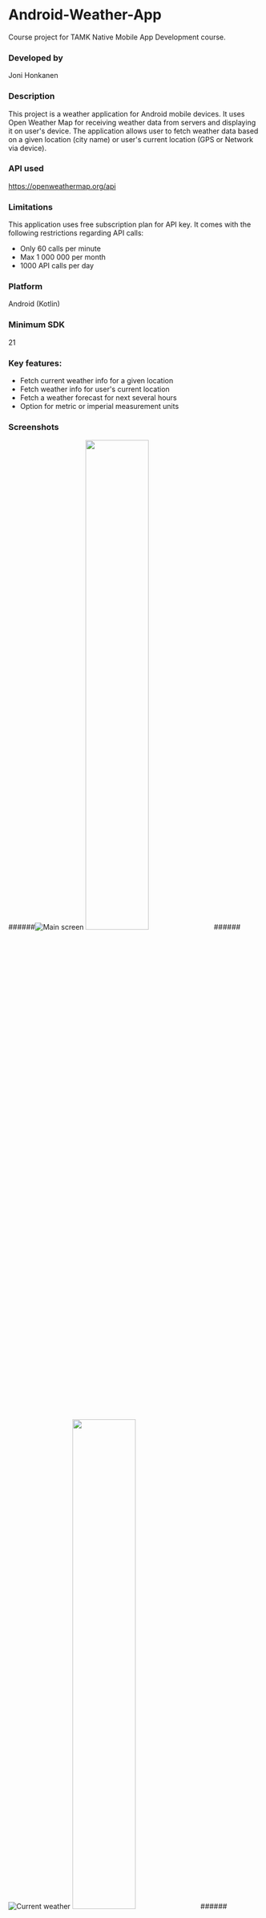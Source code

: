 # Android-Weather-App
Course project for TAMK Native Mobile App Development course.

### Developed by
Joni Honkanen

### Description
This project is a weather application for Android mobile devices. 
It uses Open Weather Map for receiving weather data from servers and displaying it on user's device.
The application allows user to fetch weather data based on a given location (city name) or user's current location (GPS or Network via device).

### API used
https://openweathermap.org/api

### Limitations
This application uses free subscription plan for API key. It comes with the following restrictions regarding API calls:
- Only 60 calls per minute
- Max 1 000 000 per month
- 1000 API calls per day

### Platform
Android (Kotlin)

### Minimum SDK
21

### Key features:
- Fetch current weather info for a given location
- Fetch weather info for user's current location
- Fetch a weather forecast for next several hours
- Option for metric or imperial measurement units

### Screenshots
######![Main screen](/images/main.jpg)
<img src="./images/main.png" width=50% height=50%>
######![Current weather](/images/current.jpg)
<img src="./images/current.png" width=50% height=50%>
######![Forecast view](/images/forecast.jpg)
<img src="./images/forecast.png" width=50% height=50%>
######![Settings view](/images/settings.jpg)
<img src="./images/settings.png" width=50% height=50%>

### Screencast
https://youtu.be/4p88LRzkyG8

### Google Play link
Not likely to be implemented (limitations with API key)
